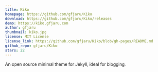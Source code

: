 ```yaml
---
title: Kiko
homepage: https://github.com/gfjaru/Kiko
download: https://github.com/gfjaru/Kiko/releases
demo: https://kiko.gfjaru.com
author: gfjaru
thumbnail: kiko.jpg
license: MIT License
license_link: https://github.com/gfjaru/Kiko/blob/gh-pages/README.md
github_repo: gfjaru/Kiko
stars: 22
---
```


An open source minimal theme for Jekyll, ideal for blogging.
